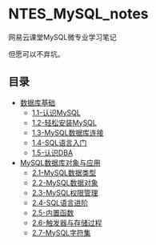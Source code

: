 # NTES_MySQL_notes

网易云课堂MySQL微专业学习笔记

但愿可以不弃坑。

## 目录

* [数据库基础](https://github.com/yumendy/NTES_MySQL_notes/blob/master/chapter1.md#mysql数据库基础)
  * [1.1-认识MySQL](https://github.com/yumendy/NTES_MySQL_notes/blob/master/chapter1.md#11-认识mysql)
  * [1.2-轻松安装MySQL](https://github.com/yumendy/NTES_MySQL_notes/blob/master/chapter1.md#12-轻松安装mysql)
  * [1.3-MySQL数据库连接](https://github.com/yumendy/NTES_MySQL_notes/blob/master/chapter1.md#13-mysql数据库连接)
  * [1.4-SQL语言入门](https://github.com/yumendy/NTES_MySQL_notes/blob/master/chapter1.md#14-sql语言入门)
  * [1.5-认识DBA](https://github.com/yumendy/NTES_MySQL_notes/blob/master/chapter1.md#15-认识dba)
* [MySQL数据库对象与应用](https://github.com/yumendy/NTES_MySQL_notes/blob/master/chapter2.md#mysql数据库对象与应用)
  * [2.1-MySQL数据类型](https://github.com/yumendy/NTES_MySQL_notes/blob/master/chapter2.md#21-mysql数据类型)
  * [2.2-MySQL数据对象](https://github.com/yumendy/NTES_MySQL_notes/blob/master/chapter2.md#22-mysql数据对象)
  * [2.3-MySQL权限管理](https://github.com/yumendy/NTES_MySQL_notes/blob/master/chapter2.md#23-mysql权限管理)
  * [2.4-SQL语言进阶](https://github.com/yumendy/NTES_MySQL_notes/blob/master/chapter2.md#24-sql语言进阶)
  * [2.5-内置函数](https://github.com/yumendy/NTES_MySQL_notes/blob/master/chapter2.md#25-内置函数)
  * [2.6-触发器与存储过程](https://github.com/yumendy/NTES_MySQL_notes/blob/master/chapter2.md#26-触发器与存储过程)
  * [2.7-MySQL字符集](https://github.com/yumendy/NTES_MySQL_notes/blob/master/chapter2.md#27-mysql字符集)
